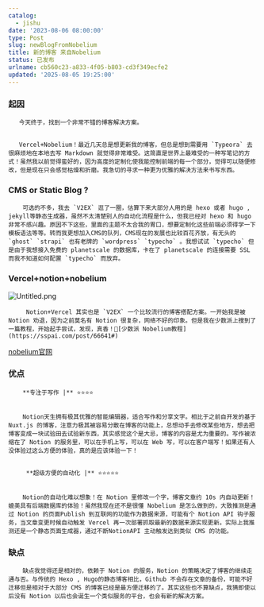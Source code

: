 ```yaml
---
catalog:
  - jishu
date: '2023-08-06 08:00:00'
type: Post
slug: newBlogFromNobelium
title: 新的博客 来自Nobelium
status: 已发布
urlname: cb560c23-a833-4f05-b803-cd3f349ecfe2
updated: '2025-08-05 19:25:00'
---
```


### 起因


       今天终于，找到一个非常不错的博客解决方案。


       Vercel+Nobelium！最近几天总是想更新我的博客，但总是想到需要用 `Typeora` 去很麻烦地在本地去写 Markdown 就觉得非常难受。这简直是世界上最难受的一种写笔记的方式！虽然我以前觉得蛮好的，因为高度的定制化使我能控制前端的每一个部分，觉得可以随便修改，但是现在只会感觉枯燥和折磨。我急切的寻求一种更为优雅的解决方法来书写东西。


### CMS or Static Blog ?


        可选的不多，我去 `V2EX` 逛了一圈，估算下来大部分人用的是 hexo 或者 hugo , jekyll等静态生成器，虽然不太清楚别人的自动化流程是什么，但我已经对 hexo 和 hugo 非常不感兴趣。原因不下这些，里面的主题不太合我的胃口，想要定制化这些前端必须得学一下模板语法等等。转而我更想加入CMS的队列，CMS现在的发展也比较百花齐放，有无头的 `ghost` `strapi` 也有老牌的 `wordpress` `typecho` 。我想试试 `typecho` 但是由于我想接入免费的 planetscale 的数据库，卡在了 planetscale 的连接需要 SSL 而我不知道如何配置 `typecho` 而放弃。


### Vercel+notion+nobelium


![Untitled.png](https://prod-files-secure.s3.us-west-2.amazonaws.com/ed141b76-e4f4-4030-b3c9-9f8f9925cc4f/0ecc86b3-acdd-477f-ab59-852a7f533d4c/Untitled.png?X-Amz-Algorithm=AWS4-HMAC-SHA256&X-Amz-Content-Sha256=UNSIGNED-PAYLOAD&X-Amz-Credential=ASIAZI2LB466U3O3PYBT%2F20250907%2Fus-west-2%2Fs3%2Faws4_request&X-Amz-Date=20250907T050118Z&X-Amz-Expires=3600&X-Amz-Security-Token=IQoJb3JpZ2luX2VjEDUaCXVzLXdlc3QtMiJHMEUCIQDdnbxq%2FeQryRgKVW0jN1puVuICmx3hqeMmhj4mQNIPMwIgB9n9s%2BmCPKyALJ9Qn1aRk6Jb28CSD67jdAXUxDY7ld0qiAQInv%2F%2F%2F%2F%2F%2F%2F%2F%2F%2FARAAGgw2Mzc0MjMxODM4MDUiDJIxR20yEfp%2Bp6vqDyrcA4IarD%2BAwXIa7RGHJIqmS4K%2B3OdgVmYwcX7jCh%2B9qaa7RiVkQCRYt%2FzS3eUw4cOGYi77NuuWQbh8ITwRG4%2BUlIvA2yQ7U%2Bn0B9xOT7ndPBpQryOt5TGNpQJHsUEeZCgJMg%2FJ8QENN%2FF3DPTu2QWSJ2SYqT3ZRRdRdVSJMLgOQMP57bKtxBjBh311Z1COWxsUSlnqhDqsRKNbH9D1Ei9FMwFgMg6BD119vGetvKFSosAoHI%2FtVZaBVSNTy9O6u9zw%2BkPifjqCwwkIwA7Fv%2FI6neAV5KsqQkJ0jT9KIT7ohG3U30yUHSg697qyBr1ICMqkVJzQDal6sj7vjJlX7m2kzrqhi63ycB6BwmJ3EJIaMUGRSGdTf0gC9oATUnIMUY1obtiSvesyqV7Q8AabtQdbNE%2BFpi%2FIVwa4QHJc5EOdO1YoEWW%2FAwWVSd1f5kkZp8ETjsskrBdJgCGJMNE0Q%2BopXPnQm8k%2FEdNWp7tfLbLxOUNNPk4EonkMlEV8TF1bTy4lK3QgZH%2BY3byk3lQifVGqq2pinIEn7N%2BvqBnb6BMjCc0fcU4vlqsDB8c5ik8TRjq2yITwFSaSPEurVsQBwq3iccenzPZCwRCfDnAFzJG9k3ODejBPb67xzzwZE3bGMKiZ9MUGOqUBfTF%2BFeRj9I6RTbB2ak3NugQ2StM%2BoIDpM80oDIAe%2FRmJXTL64rxiMGWXjVSR2lYsxBGN89x%2B3IaEeWnRpoIUbsfrxWB%2FHtQYnBatkPgmeqKAoWmjfAYNPzIOIzxRTUJ6br6PvRxg8Ng1yRlyGgJfLifeBw44cV966UfQulQ1FC6FbNlQhddLPCoMoSjsVIDWe80bfaA33LUBz4QQwcv1FSmk5yc4&X-Amz-Signature=2418545ce826b4f2f48001c2e24e783b139d7d872b34b38bca2d773b8de1a25b&X-Amz-SignedHeaders=host&x-amz-checksum-mode=ENABLED&x-id=GetObject)


         Notion+Vercel 其实也是 `V2EX` 一个比较流行的博客搭配方案。一开始我是被 Notion 劝退，因为之前莫名有 Notion 很复杂，网络不好的印象。但是我在少数派上搜到了一篇教程，开始起手尝试，发现，真香！🔗[少数派 Nobelium教程](https://sspai.com/post/66641#) 


[nobelium官网](https://nobelium.js.org/)


### 优点


        **专注于写作 |** ⭐⭐⭐⭐


        Notion天生拥有极其优雅的智能编辑器，适合写作和分享文字。相比于之前自开发的基于Nuxt.js 的博客，注意力极其被容易分散在博客的功能上，总想动手去修改某些地方，想去把博客变成一块试验田去试验新东西，其实感觉这个是大忌，博客的内容是尤为重要的。写作被浓缩在了 Notion 的服务里，可以在手机上写，可以在 Web 写，可以在客户端写！如果还有人没体验过这么方便的体验，真的是应该体验一下！


         **超级方便的自动化 |** ⭐⭐⭐⭐⭐


        Notion的自动化难以想象！在 Notion 里修改一个字，博客文章约 10s 内自动更新！媲美具有后端数据库的体验！虽然我现在还不是很懂 Nobelium 是怎么做到的，大致推测是通过 Notion 的页面Publish 到互联网的功能作为数据来源，可能有个 Notion API 钩子服务，当文章变更时候自动触发 Vercel 再一次部署抓取最新的数据来源实现更新。实际上我推测还是一个静态页面生成器，通过不断NotionAPI 主动触发达到类似 CMS 的功能。


### 缺点


        缺点我觉得还是相对的，依赖于 Notion 的服务，Notion 的策略决定了博客的继续走通与否。与传统的 Hexo , Hugo的静态博客相比，Github 不会存在文章的备份，可能不好迁移但是相对于大部分 CMS 的博客已经是最方便迁移的了。其实这些也不算缺点，我猜即使以后没有 Notion 以后也会诞生一个类似服务的平台，也会有新的解决方案。

